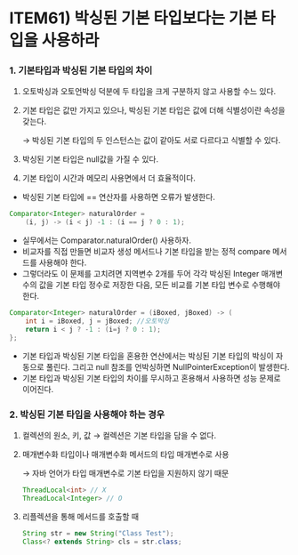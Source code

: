 # ITEM61) 박싱된 기본 타입보다는 기본 타입을 사용하라

### 1. 기본타입과 박싱된 기본 타입의 차이

1. 오토박싱과 오토언박싱 덕분에 두 타입을 크게 구분하지 않고 사용할 수느 있다.
2. 기본 타입은 값만 가지고 있으나, 박싱된 기본 타입은 값에 더해 식별성이란 속성을 갖는다.
    
    → 박싱된 기본 타입의 두 인스턴스는 값이 같아도 서로 다르다고 식별할 수 있다.
    
3. 박싱된 기본 타입은 null값을 가질 수 있다.
4. 기본 타입이 시간과 메모리 사용면에서 더 효율적이다.

- 박싱된 기본 타입에 == 연산자를 사용하면 오류가 발생한다.

```java
Comparator<Integer> naturalOrder = 
	(i, j) -> (i < j) -1 : (i == j ? 0 : 1);
```

- 실무에서는 Comparator.naturalOrder() 사용하자.
- 비교자를 직접 만들면 비교자 생성 메서드나 기본 타입을 받는 정적 compare 메서드를 사용해야 한다.
- 그렇더라도 이 문제를 고치려면 지역변수 2개를 두어 각각 박싱된 Integer 매개변수의 값을 기본 타입 정수로 저장한 다음, 모든 비교를 기본 타입 변수로 수행해야 한다.

```java
Comparator<Integer> naturalOrder = (iBoxed, jBoxed) -> (
	int i = iBoxed, j = jBoxed; //오토박싱
	return i < j ? -1 : (i=j ? 0 : 1);
};
```

- 기본 타입과 박싱된 기본 타입을 혼용한 연산에서는 박싱된 기본 타입의 박싱이 자동으로 풀린다. 그리고 null 참조를 언박싱하면 NullPointerException이 발생한다.
- 기본 타입과 박싱된 기본 타입의 차이를 무시하고 혼용해서 사용하면 성능 문제로 이어진다.

### 2. 박싱된 기본 타입을 사용해야 하는 경우

1. 컬렉션의 원소,  키, 값 → 컬렉션은 기본 타입을 담을 수 없다.
2. 매개변수화 타입이나 매개변수화 메서드의 타입 매개변수로 사용
    
    → 자바 언어가 타입 매개변수로 기본 타입을 지원하지 않기 때문
    
    ```java
    ThreadLocal<int> // X
    ThreadLocal<Integer> // O 
    ```
    
3. 리플렉션을 통해 메서드를 호출할 때
    
    ```java
    String str = new String("Class Test");
    Class<? extends String> cls = str.class;
    ```